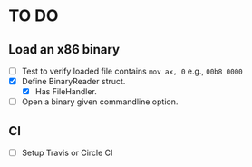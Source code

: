# TO DO

## Load an x86 binary

- [ ] Test to verify loaded file contains `mov ax, 0` e.g., `00b8 0000`
- [x] Define BinaryReader struct.
  - [x] Has FileHandler.
- [ ] Open a binary given commandline option.

## CI

- [ ] Setup Travis or Circle CI
